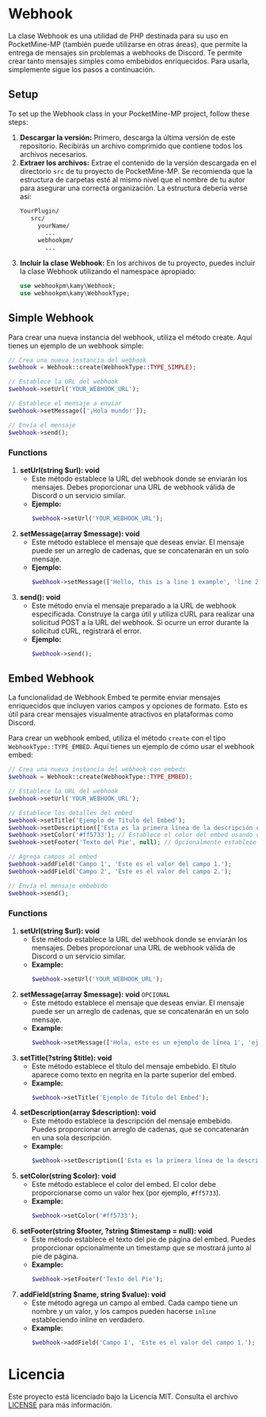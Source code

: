 # Webhook
La clase Webhook es una utilidad de PHP destinada para su uso en PocketMine-MP (también puede utilizarse en otras áreas), que permite la entrega de mensajes sin problemas a webhooks de Discord. Te permite crear tanto mensajes simples como embebidos enriquecidos. Para usarla, simplemente sigue los pasos a continuación.

## Setup
To set up the Webhook class in your PocketMine-MP project, follow these steps:
1. **Descargar la versión:** Primero, descarga la última versión de este repositorio. Recibirás un archivo comprimido que contiene todos los archivos necesarios.
2. **Extraer los archivos:** Extrae el contenido de la versión descargada en el directorio `src` de tu proyecto de PocketMine-MP. Se recomienda que la estructura de carpetas esté al mismo nivel que el nombre de tu autor para asegurar una correcta organización. La estructura debería verse así:
   ```scss
   YourPlugin/
      src/
        yourName/
          ...
        webhookpm/
          ...
   ```
3. **Incluir la clase Webhook:** En los archivos de tu proyecto, puedes incluir la clase Webhook utilizando el namespace apropiado:
   ```php
   use webhookpm\kamy\Webhook;
   use webhookpm\kamy\WebhookType;
   ```

## Simple Webhook
Para crear una nueva instancia del webhook, utiliza el método create. Aquí tienes un ejemplo de un webhook simple:
```php
// Crea una nueva instancia del webhook
$webhook = Webhook::create(WebhookType::TYPE_SIMPLE);

// Establece la URL del webhook
$webhook->setUrl('YOUR_WEBHOOK_URL');

// Establece el mensaje a enviar
$webhook->setMessage(['¡Hola mundo!']);

// Envía el mensaje
$webhook->send();
```

### Functions
1. **setUrl(string $url): void**
   - Este método establece la URL del webhook donde se enviarán los mensajes. Debes proporcionar una URL de webhook válida de Discord o un servicio similar.
   - **Ejemplo:**
     ```php
     $webhook->setUrl('YOUR_WEBHOOK_URL');
     ```
2. **setMessage(array $message): void**
   - Este método establece el mensaje que deseas enviar. El mensaje puede ser un arreglo de cadenas, que se concatenarán en un solo mensaje.
   - **Ejemplo:**
     ```php
     $webhook->setMessage(['Hello, this is a line 1 example', 'line 2 example']);
     ```
3. **send(): void**
   - Este método envía el mensaje preparado a la URL de webhook especificada. Construye la carga útil y utiliza cURL para realizar una solicitud POST a la URL del webhook. Si ocurre un error durante la solicitud cURL, registrará el error.
   - **Ejemplo:**
     ```php
     $webhook->send();
     ```

## Embed Webhook
La funcionalidad de Webhook Embed te permite enviar mensajes enriquecidos que incluyen varios campos y opciones de formato. Esto es útil para crear mensajes visualmente atractivos en plataformas como Discord.

Para crear un webhook embed, utiliza el método `create` con el tipo `WebhookType::TYPE_EMBED`. Aquí tienes un ejemplo de cómo usar el webhook embed:
```php
// Crea una nueva instancia del webhook con embeds
$webhook = Webhook::create(WebhookType::TYPE_EMBED);

// Establece la URL del webhook
$webhook->setUrl('YOUR_WEBHOOK_URL');

// Establece los detalles del embed
$webhook->setTitle('Ejemplo de Título del Embed');
$webhook->setDescription(['Esta es la primera línea de la descripción del embed.', 'Esta es la segunda línea.']);
$webhook->setColor('#ff5733'); // Establece el color del embed usando un valor hex
$webhook->setFooter('Texto del Pie', null); // Opcionalmente establece un pie de página

// Agrega campos al embed
$webhook->addField('Campo 1', 'Este es el valor del campo 1.');
$webhook->addField('Campo 2', 'Este es el valor del campo 2.');

// Envía el mensaje embebido
$webhook->send();
```

### Functions
1. **setUrl(string $url): void**
   - Este método establece la URL del webhook donde se enviarán los mensajes. Debes proporcionar una URL de webhook válida de Discord o un servicio similar.
   - **Example:**
     ```php
     $webhook->setUrl('YOUR_WEBHOOK_URL');
     ```
3. **setMessage(array $message): void** `OPCIONAL`
   - Este método establece el mensaje que deseas enviar. El mensaje puede ser un arreglo de cadenas, que se concatenarán en un solo mensaje.
   - **Example:**
     ```php
     $webhook->setMessage(['Hola, este es un ejemplo de línea 1', 'ejemplo de línea 2']);
     ```
4. **setTitle(?string $title): void**
   - Este método establece el título del mensaje embebido. El título aparece como texto en negrita en la parte superior del embed.
   - **Example:**
     ```php
     $webhook->setTitle('Ejemplo de Título del Embed');
     ```
5. **setDescription(array $description): void**
   - Este método establece la descripción del mensaje embebido. Puedes proporcionar un arreglo de cadenas, que se concatenarán en una sola descripción.
   - **Example:**
     ```php
     $webhook->setDescription(['Esta es la primera línea de la descripción del embed.', 'Esta es la segunda línea.']);
     ```
6. **setColor(string $color): void**
   - Este método establece el color del embed. El color debe proporcionarse como un valor hex (por ejemplo, `#ff5733`).
   - **Example:**
     ```php
     $webhook->setColor('#ff5733');
     ```
7. **setFooter(string $footer, ?string $timestamp = null): void**
   - Este método establece el texto del pie de página del embed. Puedes proporcionar opcionalmente un timestamp que se mostrará junto al pie de página.
   - **Example:**
     ```php
     $webhook->setFooter('Texto del Pie');
     ```
8. **addField(string $name, string $value): void**
   - Este método agrega un campo al embed. Cada campo tiene un nombre y un valor, y los campos pueden hacerse `inline` estableciendo inline en verdadero.
   - **Example:**
     ```php
     $webhook->addField('Campo 1', 'Este es el valor del campo 1.');
     ```

# Licencia
Este proyecto está licenciado bajo la Licencia MIT. Consulta el archivo [LICENSE](LICENSE) para más información.
